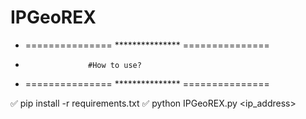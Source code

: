# IPGeoREX

* =============== *************** ===============
*                   #How to use?
* =============== *************** ===============

✅ pip install -r requirements.txt
✅ python IPGeoREX.py <ip_address>
